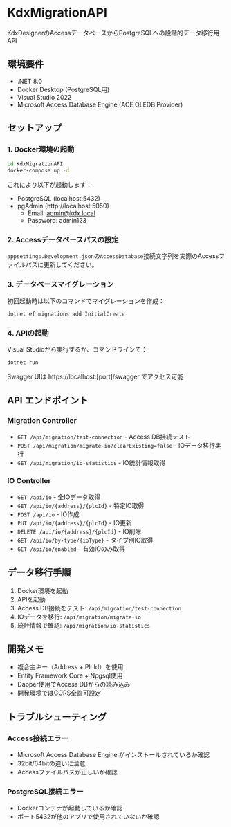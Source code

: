 # KdxMigrationAPI

KdxDesignerのAccessデータベースからPostgreSQLへの段階的データ移行用API

## 環境要件

- .NET 8.0
- Docker Desktop (PostgreSQL用)
- Visual Studio 2022
- Microsoft Access Database Engine (ACE OLEDB Provider)

## セットアップ

### 1. Docker環境の起動

```bash
cd KdxMigrationAPI
docker-compose up -d
```

これにより以下が起動します：
- PostgreSQL (localhost:5432)
- pgAdmin (http://localhost:5050)
  - Email: admin@kdx.local
  - Password: admin123

### 2. Accessデータベースパスの設定

`appsettings.Development.json`の`AccessDatabase`接続文字列を実際のAccessファイルパスに更新してください。

### 3. データベースマイグレーション

初回起動時は以下のコマンドでマイグレーションを作成：

```bash
dotnet ef migrations add InitialCreate
```

### 4. APIの起動

Visual Studioから実行するか、コマンドラインで：

```bash
dotnet run
```

Swagger UIは https://localhost:[port]/swagger でアクセス可能

## API エンドポイント

### Migration Controller

- `GET /api/migration/test-connection` - Access DB接続テスト
- `POST /api/migration/migrate-io?clearExisting=false` - IOデータ移行実行
- `GET /api/migration/io-statistics` - IO統計情報取得

### IO Controller

- `GET /api/io` - 全IOデータ取得
- `GET /api/io/{address}/{plcId}` - 特定IO取得
- `POST /api/io` - IO作成
- `PUT /api/io/{address}/{plcId}` - IO更新
- `DELETE /api/io/{address}/{plcId}` - IO削除
- `GET /api/io/by-type/{ioType}` - タイプ別IO取得
- `GET /api/io/enabled` - 有効IOのみ取得

## データ移行手順

1. Docker環境を起動
2. APIを起動
3. Access DB接続をテスト: `/api/migration/test-connection`
4. IOデータを移行: `/api/migration/migrate-io`
5. 統計情報で確認: `/api/migration/io-statistics`

## 開発メモ

- 複合主キー（Address + PlcId）を使用
- Entity Framework Core + Npgsql使用
- Dapper使用でAccess DBからの読み込み
- 開発環境ではCORS全許可設定

## トラブルシューティング

### Access接続エラー
- Microsoft Access Database Engine がインストールされているか確認
- 32bit/64bitの違いに注意
- Accessファイルパスが正しいか確認

### PostgreSQL接続エラー
- Dockerコンテナが起動しているか確認
- ポート5432が他のアプリで使用されていないか確認
